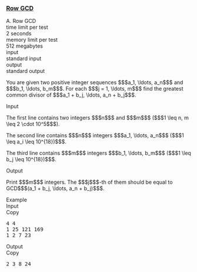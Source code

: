 <h3><a href="https://codeforces.com/contest/1458/problem/A" target="_blank" rel="noopener noreferrer">Row GCD</a></h3>

<div class="header"><div class="title">A. Row GCD</div><div class="time-limit"><div class="property-title">time limit per test</div>2 seconds</div><div class="memory-limit"><div class="property-title">memory limit per test</div>512 megabytes</div><div class="input-file input-standard"><div class="property-title">input</div>standard input</div><div class="output-file output-standard"><div class="property-title">output</div>standard output</div></div><div><p>You are given two positive integer sequences $$$a_1, \ldots, a_n$$$ and $$$b_1, \ldots, b_m$$$. For each $$$j = 1, \ldots, m$$$ find the greatest common divisor of $$$a_1 + b_j, \ldots, a_n + b_j$$$.</p></div><div class="input-specification"><div class="section-title">Input</div><p>The first line contains two integers $$$n$$$ and $$$m$$$ ($$$1 \leq n, m \leq 2 \cdot 10^5$$$).</p><p>The second line contains $$$n$$$ integers $$$a_1, \ldots, a_n$$$ ($$$1 \leq a_i \leq 10^{18})$$$.</p><p>The third line contains $$$m$$$ integers $$$b_1, \ldots, b_m$$$ ($$$1 \leq b_j \leq 10^{18})$$$.</p></div><div class="output-specification"><div class="section-title">Output</div><p>Print $$$m$$$ integers. The $$$j$$$-th of them should be equal to GCD$$$(a_1 + b_j, \ldots, a_n + b_j)$$$.</p></div><div class="sample-tests"><div class="section-title">Example</div><div class="sample-test"><div class="input"><div class="title">Input<div title="Copy" data-clipboard-target="#id009191480886996591" id="id006487999457032756" class="input-output-copier">Copy</div></div><pre id="id009191480886996591">4 4
1 25 121 169
1 2 7 23
</pre></div><div class="output"><div class="title">Output<div title="Copy" data-clipboard-target="#id008768534274492698" id="id007568603193777615" class="input-output-copier">Copy</div></div><pre id="id008768534274492698">2 3 8 24
</pre></div></div></div>